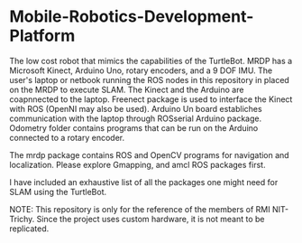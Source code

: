 # Mobile-Robotics-Development-Platform
The low cost robot that mimics the capabilities of the TurtleBot. MRDP has a Microsoft Kinect, Arduino Uno, rotary encoders, and a 9 DOF IMU. The user's laptop or netbook running the ROS nodes in this repository in placed on the MRDP to execute SLAM. The Kinect and the Arduino are coapnnected to the laptop. Freenect package is used to interface the Kinect with ROS (OpenNI may also be used). Arduino Un board establiches communication with the laptop through ROSserial Arduino package. Odometry folder contains programs that can be run on the Arduino connected to a rotary encoder.

The mrdp package contains ROS and OpenCV programs for navigation and localization. Please explore Gmapping, and amcl ROS packages first.

I have included an exhaustive list of all the packages one might need for SLAM using the TurtleBot.

NOTE: This repository is only for the reference of the members of RMI NIT-Trichy. Since the project uses custom hardware, it is not meant to be replicated. 
